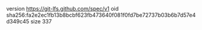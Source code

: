 version https://git-lfs.github.com/spec/v1
oid sha256:fa2e2ec1fb13b8bcbf623fb473640f081f0fd7be72737b03b6b7d57e4d349c45
size 337

